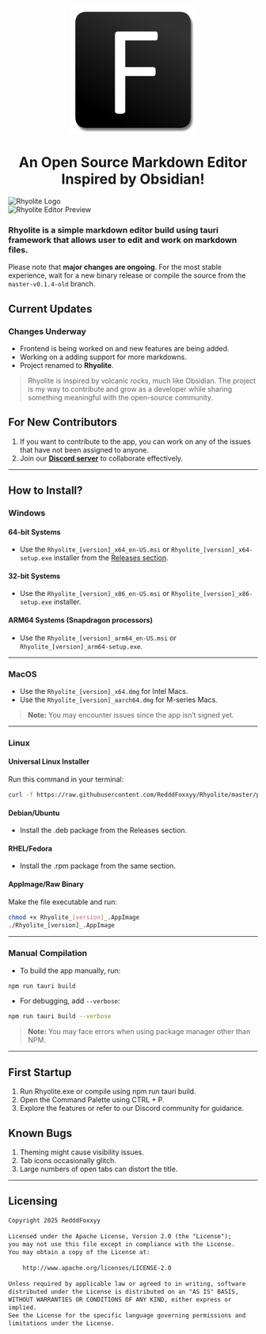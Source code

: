 <div align="center">
    <img src="./src-tauri/icons/icon.png" width=256 alt="rhyolite">
</div>

<h1 align="center">An Open Source Markdown Editor Inspired by Obsidian!</h1>

![Rhyolite Logo](assets/Rhyolite_is_cool_2.png)  
![Rhyolite Editor Preview](assets/Rhyolite_is_cool_3.png)

### Rhyolite is a simple markdown editor build using tauri framework that allows user to edit and work on markdown files.


Please note that **major changes are ongoing**. For the most stable experience, wait for a new binary release or compile the source from the `master-v0.1.4-old` branch.


## **Current Updates**

### Changes Underway

- Frontend is being worked on and new features are being added.
- Working on a adding support for more markdowns.
- Project renamed to **Rhyolite**.

> Rhyolite is inspired by volcanic rocks, much like Obsidian. The project is my way to contribute and grow as a developer while sharing something meaningful with the open-source community.


## For New Contributors

1. If you want to contribute to the app, you can work on any of the issues that have not been assigned to anyone.
2. Join our **[Discord server](https://discord.gg/K6FAd8FTma)** to collaborate effectively.

---

## How to Install?

### **Windows**

#### 64-bit Systems

- Use the `Rhyolite_[version]_x64_en-US.msi` or `Rhyolite_[version]_x64-setup.exe` installer from the [Releases section](https://github.com/RedddFoxxyy/Rhyolite/releases).

#### 32-bit Systems

- Use the `Rhyolite_[version]_x86_en-US.msi` or `Rhyolite_[version]_x86-setup.exe` installer.

#### ARM64 Systems (Snapdragon processors)

- Use the `Rhyolite_[version]_arm64_en-US.msi` or `Rhyolite_[version]_arm64-setup.exe`.

---

### **MacOS**

- Use the `Rhyolite_[version]_x64.dmg` for Intel Macs.
- Use the `Rhyolite_[version]_aarch64.dmg` for M-series Macs.

> **Note:** You may encounter issues since the app isn’t signed yet.

---

### **Linux**

#### Universal Linux Installer

Run this command in your terminal:

```bash
curl -f https://raw.githubusercontent.com/RedddFoxxyy/Rhyolite/master/packaging/linux/install.sh | sh
```

#### Debian/Ubuntu

- Install the .deb package from the Releases section.

#### RHEL/Fedora

- Install the .rpm package from the same section.

#### AppImage/Raw Binary

Make the file executable and run:

```bash
chmod +x Rhyolite_[version]_.AppImage
./Rhyolite_[version]_.AppImage
```

---

### **Manual Compilation**

- To build the app manually, run:

```bash
npm run tauri build
```

- For debugging, add `--verbose`:

```bash
npm run tauri build --verbose
```

> **Note:** You may face errors when using package manager other than NPM.

---

## First Startup

1. Run Rhyolite.exe or compile using npm run tauri build.
2. Open the Command Palette using CTRL + P.
3. Explore the features or refer to our Discord community for guidance.

## Known Bugs

1. Theming might cause visibility issues.
2. Tab icons occasionally glitch.
3. Large numbers of open tabs can distort the title.

---

## Licensing

```
Copyright 2025 RedddFoxxyy

Licensed under the Apache License, Version 2.0 (the "License");
you may not use this file except in compliance with the License.
You may obtain a copy of the License at:

    http://www.apache.org/licenses/LICENSE-2.0

Unless required by applicable law or agreed to in writing, software
distributed under the License is distributed on an "AS IS" BASIS,
WITHOUT WARRANTIES OR CONDITIONS OF ANY KIND, either express or implied.
See the License for the specific language governing permissions and
limitations under the License.
```
